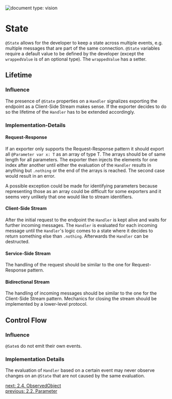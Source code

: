 ![document type: vision](https://themomax.github.io/resources/markdown-labels/document_type_vision.svg)

# State

`@State` allows for the developer to keep a state across multiple events, e.g. multiple messages that are part of the same connection. `@State` variables require a default value to be defined by the developer (except the `wrappedValue` is of an optional type). The `wrappedValue` has a setter.

## Lifetime

### Influence

The presence of `@State` properties on a `Handler` signalizes exporting the endpoint as a Client-Side Stream makes sense. If the exporter decides to do so the lifetime of the `Handler` has to be extended accordingly.

### Implementation-Details

#### Request-Response

If an exporter only supports the Request-Response pattern it should export all `@Parameter var x: T` as an array of type T. The arrays should be of same length for all parameters. The exporter then injects the elements for one index after another until either the evaluation of the `Handler` results in anything but `.nothing` or the end of the arrays is reached. The second case would result in an error.

A possible exception could be made for identifying parameters because representing those as an array could be difficult for some exporters and it seems very unlikely that one would like to stream identifiers.

#### Client-Side Stream

After the initial request to the endpoint the `Handler` is kept alive and waits for further incoming messages. The `Handler` is evaluated for each incoming message until the `Handler`'s logic comes to a state where it decides to return something else than `.nothing`. Afterwards the `Handler` can be destructed.

#### Service-Side Stream

The handling of the request should be similar to the one for Request-Response pattern.

#### Bidirectional Stream

The handling of incoming messages should be similar to the one for the Client-Side Stream pattern. Mechanics for closing the stream should be implemented by a lower-level protocol.


## Control Flow

### Influence

`@Sate`s do not emit their own events.

### Implementation Details

The evaluation of `Handler` based on a certain event may never observe changes on an `@State` that are not caused by the same evaluation. 

[next: 2.4. ObservedObject](./2.4.%20ObservedObject.md)  
[previous: 2.2. Parameter](./2.2.%20Parameter.md)